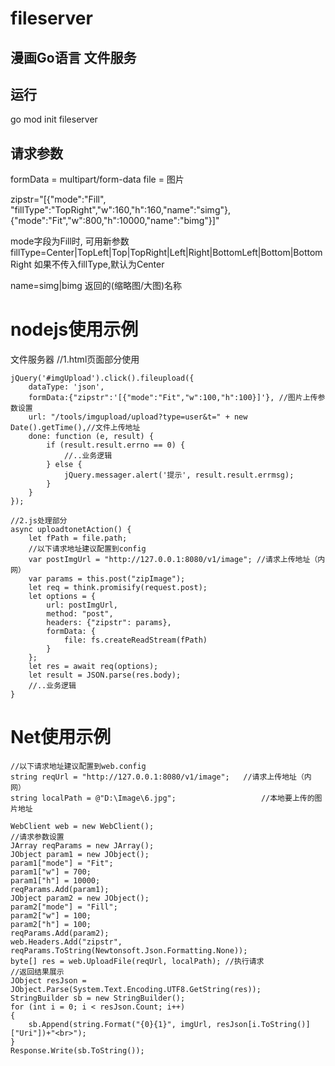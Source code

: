 # fileserver
## 漫画Go语言 文件服务


## 运行
go mod init fileserver

## 请求参数
formData = multipart/form-data
file = 图片

zipstr="[{"mode":"Fill", "fillType":"TopRight","w":160,"h":160,"name":"simg"},{"mode":"Fit","w":800,"h":10000,"name":"bimg"}]"

mode字段为Fill时, 可用新参数fillType=Center|TopLeft|Top|TopRight|Left|Right|BottomLeft|Bottom|BottomRight 如果不传入fillType,默认为Center

name=simg|bimg  返回的(缩略图/大图)名称


# nodejs使用示例
文件服务器
//1.html页面部分使用
``` jQuery
jQuery('#imgUpload').click().fileupload({
    dataType: 'json',
    formData:{"zipstr":'[{"mode":"Fit","w":100,"h":100}]'}, //图片上传参数设置
    url: "/tools/imgupload/upload?type=user&t=" + new Date().getTime(),//文件上传地址
    done: function (e, result) {
        if (result.result.errno == 0) {
            //..业务逻辑
        } else {
            jQuery.messager.alert('提示', result.result.errmsg);
        }
    }
});

//2.js处理部分
async uploadtonetAction() {
    let fPath = file.path;
    //以下请求地址建议配置到config
    var postImgUrl = "http://127.0.0.1:8080/v1/image"; //请求上传地址（内网）
    var params = this.post("zipImage");
    let req = think.promisify(request.post);
    let options = {
        url: postImgUrl,
        method: "post",
        headers: {"zipstr": params},
        formData: {
            file: fs.createReadStream(fPath)
        }
    };
    let res = await req(options);
    let result = JSON.parse(res.body);
    //..业务逻辑
}
```

# Net使用示例

``` NET
//以下请求地址建议配置到web.config
string reqUrl = "http://127.0.0.1:8080/v1/image";   //请求上传地址（内网）
string localPath = @"D:\Image\6.jpg";                   //本地要上传的图片地址

WebClient web = new WebClient();
//请求参数设置
JArray reqParams = new JArray();
JObject param1 = new JObject();
param1["mode"] = "Fit";
param1["w"] = 700;
param1["h"] = 10000;
reqParams.Add(param1);
JObject param2 = new JObject();
param2["mode"] = "Fill";
param2["w"] = 100;
param2["h"] = 100;
reqParams.Add(param2);
web.Headers.Add("zipstr", reqParams.ToString(Newtonsoft.Json.Formatting.None));
byte[] res = web.UploadFile(reqUrl, localPath); //执行请求
//返回结果展示
JObject resJson = JObject.Parse(System.Text.Encoding.UTF8.GetString(res));
StringBuilder sb = new StringBuilder();
for (int i = 0; i < resJson.Count; i++)
{
    sb.Append(string.Format("{0}{1}", imgUrl, resJson[i.ToString()]["Uri"])+"<br>");
}
Response.Write(sb.ToString());
```